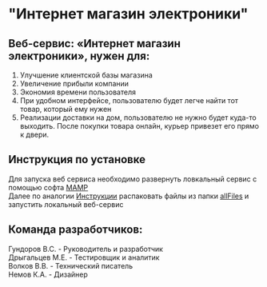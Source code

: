 # "Интернет магазин электроники"
## Веб-сервис: «Интернет магазин электроники», нужен для:
1)	Улучшение клиентской базы магазина
2)	Увеличение прибыли компании
3)	Экономия времени пользователя
4)	При удобном интерфейсе, пользователю будет легче найти тот товар, который ему нужен
5)	Реализации доставки на дом, пользователю не нужно будет куда-то выходить. После покупки товара онлайн, курьер привезет его прямо к двери. 
## Инструкция по установке 
Для запуска веб сервиса необходимо развернуть ловкальный сервис с помощью софта [MAMP](https://www.mamp.info/en/downloads/)  
Далее по аналогии [Инструкции](https://smarticle.ru/ustanovka-i-nastrojka-servera-mamp-instrukcija-po-perenosu-sajta-wordpress-na-mamp/) распаковать файлы из папки [allFiles](https://github.com/NeFlex2/ProektSiPi/tree/main/allFiles) и запустить локальный веб-сервис
## Команда разработчиков: 
Гундоров В.С.   -	Руководитель и разработчик  
Дрыгальцев М.Е. -	Тестировщик и аналитик  
Волков В.В.     -	Технический писатель  
Немов К.А.      - Дизайнер  



